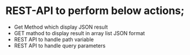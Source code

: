 # REST-API to perform below actions;

* Get Method which display JSON result
* GET mathod to display result in array list JSON format
* REST API to handle path variable
* REST API to handle query parameters

